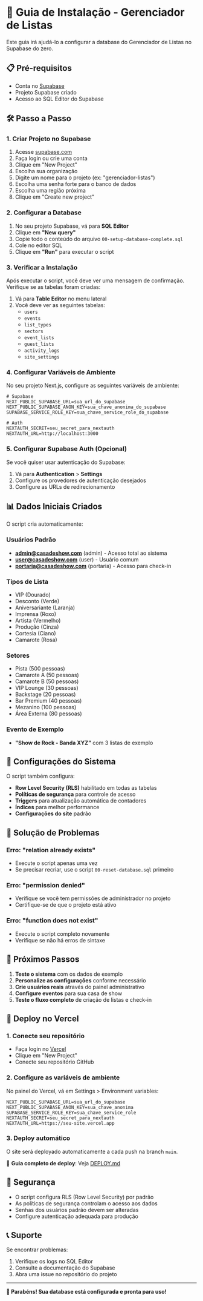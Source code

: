 # 🚀 Guia de Instalação - Gerenciador de Listas

Este guia irá ajudá-lo a configurar a database do Gerenciador de Listas no Supabase do zero.

## 📋 Pré-requisitos

- Conta no [Supabase](https://supabase.com)
- Projeto Supabase criado
- Acesso ao SQL Editor do Supabase

## 🛠️ Passo a Passo

### 1. Criar Projeto no Supabase

1. Acesse [supabase.com](https://supabase.com)
2. Faça login ou crie uma conta
3. Clique em "New Project"
4. Escolha sua organização
5. Digite um nome para o projeto (ex: "gerenciador-listas")
6. Escolha uma senha forte para o banco de dados
7. Escolha uma região próxima
8. Clique em "Create new project"

### 2. Configurar a Database

1. No seu projeto Supabase, vá para **SQL Editor**
2. Clique em **"New query"**
3. Copie todo o conteúdo do arquivo `00-setup-database-complete.sql`
4. Cole no editor SQL
5. Clique em **"Run"** para executar o script

### 3. Verificar a Instalação

Após executar o script, você deve ver uma mensagem de confirmação. Verifique se as tabelas foram criadas:

1. Vá para **Table Editor** no menu lateral
2. Você deve ver as seguintes tabelas:
   - `users`
   - `events`
   - `list_types`
   - `sectors`
   - `event_lists`
   - `guest_lists`
   - `activity_logs`
   - `site_settings`

### 4. Configurar Variáveis de Ambiente

No seu projeto Next.js, configure as seguintes variáveis de ambiente:

```env
# Supabase
NEXT_PUBLIC_SUPABASE_URL=sua_url_do_supabase
NEXT_PUBLIC_SUPABASE_ANON_KEY=sua_chave_anonima_do_supabase
SUPABASE_SERVICE_ROLE_KEY=sua_chave_service_role_do_supabase

# Auth
NEXTAUTH_SECRET=seu_secret_para_nextauth
NEXTAUTH_URL=http://localhost:3000
```

### 5. Configurar Supabase Auth (Opcional)

Se você quiser usar autenticação do Supabase:

1. Vá para **Authentication** > **Settings**
2. Configure os provedores de autenticação desejados
3. Configure as URLs de redirecionamento

## 📊 Dados Iniciais Criados

O script cria automaticamente:

### Usuários Padrão
- **admin@casadeshow.com** (admin) - Acesso total ao sistema
- **user@casadeshow.com** (user) - Usuário comum
- **portaria@casadeshow.com** (portaria) - Acesso para check-in

### Tipos de Lista
- VIP (Dourado)
- Desconto (Verde)
- Aniversariante (Laranja)
- Imprensa (Roxo)
- Artista (Vermelho)
- Produção (Cinza)
- Cortesia (Ciano)
- Camarote (Rosa)

### Setores
- Pista (500 pessoas)
- Camarote A (50 pessoas)
- Camarote B (50 pessoas)
- VIP Lounge (30 pessoas)
- Backstage (20 pessoas)
- Bar Premium (40 pessoas)
- Mezanino (100 pessoas)
- Área Externa (80 pessoas)

### Evento de Exemplo
- **"Show de Rock - Banda XYZ"** com 3 listas de exemplo

## 🔧 Configurações do Sistema

O script também configura:

- **Row Level Security (RLS)** habilitado em todas as tabelas
- **Políticas de segurança** para controle de acesso
- **Triggers** para atualização automática de contadores
- **Índices** para melhor performance
- **Configurações do site** padrão

## 🚨 Solução de Problemas

### Erro: "relation already exists"
- Execute o script apenas uma vez
- Se precisar recriar, use o script `00-reset-database.sql` primeiro

### Erro: "permission denied"
- Verifique se você tem permissões de administrador no projeto
- Certifique-se de que o projeto está ativo

### Erro: "function does not exist"
- Execute o script completo novamente
- Verifique se não há erros de sintaxe

## 📝 Próximos Passos

1. **Teste o sistema** com os dados de exemplo
2. **Personalize as configurações** conforme necessário
3. **Crie usuários reais** através do painel administrativo
4. **Configure eventos** para sua casa de show
5. **Teste o fluxo completo** de criação de listas e check-in

## 🚀 Deploy no Vercel

### 1. Conecte seu repositório
- Faça login no [Vercel](https://vercel.com)
- Clique em "New Project"
- Conecte seu repositório GitHub

### 2. Configure as variáveis de ambiente
No painel do Vercel, vá em Settings > Environment variables:

```env
NEXT_PUBLIC_SUPABASE_URL=sua_url_do_supabase
NEXT_PUBLIC_SUPABASE_ANON_KEY=sua_chave_anonima
SUPABASE_SERVICE_ROLE_KEY=sua_chave_service_role
NEXTAUTH_SECRET=seu_secret_para_nextauth
NEXTAUTH_URL=https://seu-site.vercel.app
```

### 3. Deploy automático
O site será deployado automaticamente a cada push na branch `main`.

📖 **Guia completo de deploy**: Veja [DEPLOY.md](../DEPLOY.md)

## 🔐 Segurança

- O script configura RLS (Row Level Security) por padrão
- As políticas de segurança controlam o acesso aos dados
- Senhas dos usuários padrão devem ser alteradas
- Configure autenticação adequada para produção

## 📞 Suporte

Se encontrar problemas:

1. Verifique os logs no SQL Editor
2. Consulte a documentação do Supabase
3. Abra uma issue no repositório do projeto

---

**🎉 Parabéns! Sua database está configurada e pronta para uso!** 